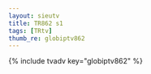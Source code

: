 ```yaml
--- 
layout: sieutv
title: TR862 s1
tags: [TRtv]
thumb_re: globiptv862
---
```

{% include tvadv key="globiptv862" %} 
